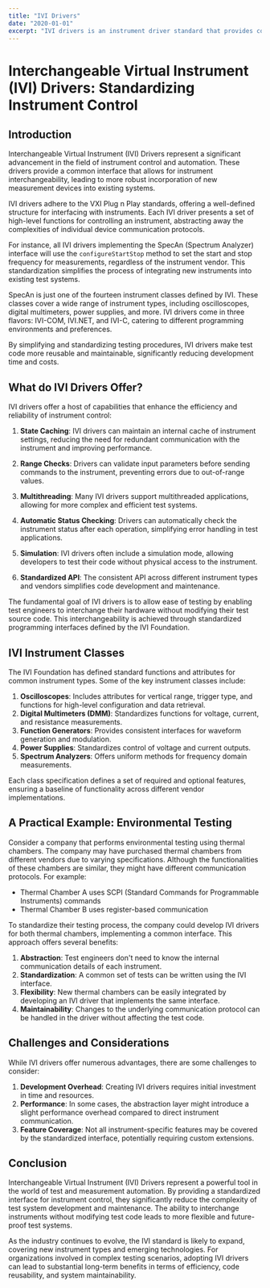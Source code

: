 ```yaml
---
title: "IVI Drivers"
date: "2020-01-01"
excerpt: "IVI drivers is an instrument driver standard that provides common .."
---
```


# Interchangeable Virtual Instrument (IVI) Drivers: Standardizing Instrument Control

## Introduction

Interchangeable Virtual Instrument (IVI) Drivers represent a significant advancement in the field of instrument control and automation. These drivers provide a common interface that allows for instrument interchangeability, leading to more robust incorporation of new measurement devices into existing systems.

IVI drivers adhere to the VXI Plug n Play standards, offering a well-defined structure for interfacing with instruments. Each IVI driver presents a set of high-level functions for controlling an instrument, abstracting away the complexities of individual device communication protocols.

For instance, all IVI drivers implementing the SpecAn (Spectrum Analyzer) interface will use the `configureStartStop` method to set the start and stop frequency for measurements, regardless of the instrument vendor. This standardization simplifies the process of integrating new instruments into existing test systems.

SpecAn is just one of the fourteen instrument classes defined by IVI. These classes cover a wide range of instrument types, including oscilloscopes, digital multimeters, power supplies, and more. IVI drivers come in three flavors: IVI-COM, IVI.NET, and IVI-C, catering to different programming environments and preferences.

By simplifying and standardizing testing procedures, IVI drivers make test code more reusable and maintainable, significantly reducing development time and costs.

## What do IVI Drivers Offer?

IVI drivers offer a host of capabilities that enhance the efficiency and reliability of instrument control:

1. **State Caching**: IVI drivers can maintain an internal cache of instrument settings, reducing the need for redundant communication with the instrument and improving performance.

2. **Range Checks**: Drivers can validate input parameters before sending commands to the instrument, preventing errors due to out-of-range values.

3. **Multithreading**: Many IVI drivers support multithreaded applications, allowing for more complex and efficient test systems.

4. **Automatic Status Checking**: Drivers can automatically check the instrument status after each operation, simplifying error handling in test applications.

5. **Simulation**: IVI drivers often include a simulation mode, allowing developers to test their code without physical access to the instrument.

6. **Standardized API**: The consistent API across different instrument types and vendors simplifies code development and maintenance.

The fundamental goal of IVI drivers is to allow ease of testing by enabling test engineers to interchange their hardware without modifying their test source code. This interchangeability is achieved through standardized programming interfaces defined by the IVI Foundation.

## IVI Instrument Classes

The IVI Foundation has defined standard functions and attributes for common instrument types. Some of the key instrument classes include:

1. **Oscilloscopes**: Includes attributes for vertical range, trigger type, and functions for high-level configuration and data retrieval.
2. **Digital Multimeters (DMM)**: Standardizes functions for voltage, current, and resistance measurements.
3. **Function Generators**: Provides consistent interfaces for waveform generation and modulation.
4. **Power Supplies**: Standardizes control of voltage and current outputs.
5. **Spectrum Analyzers**: Offers uniform methods for frequency domain measurements.

Each class specification defines a set of required and optional features, ensuring a baseline of functionality across different vendor implementations.

## A Practical Example: Environmental Testing

Consider a company that performs environmental testing using thermal chambers. The company may have purchased thermal chambers from different vendors due to varying specifications. Although the functionalities of these chambers are similar, they might have different communication protocols. For example:

- Thermal Chamber A uses SCPI (Standard Commands for Programmable Instruments) commands
- Thermal Chamber B uses register-based communication

To standardize their testing process, the company could develop IVI drivers for both thermal chambers, implementing a common interface. This approach offers several benefits:

1. **Abstraction**: Test engineers don't need to know the internal communication details of each instrument.
2. **Standardization**: A common set of tests can be written using the IVI interface.
3. **Flexibility**: New thermal chambers can be easily integrated by developing an IVI driver that implements the same interface.
4. **Maintainability**: Changes to the underlying communication protocol can be handled in the driver without affecting the test code.

## Challenges and Considerations

While IVI drivers offer numerous advantages, there are some challenges to consider:

1. **Development Overhead**: Creating IVI drivers requires initial investment in time and resources.
2. **Performance**: In some cases, the abstraction layer might introduce a slight performance overhead compared to direct instrument communication.
3. **Feature Coverage**: Not all instrument-specific features may be covered by the standardized interface, potentially requiring custom extensions.

## Conclusion

Interchangeable Virtual Instrument (IVI) Drivers represent a powerful tool in the world of test and measurement automation. By providing a standardized interface for instrument control, they significantly reduce the complexity of test system development and maintenance. The ability to interchange instruments without modifying test code leads to more flexible and future-proof test systems.

As the industry continues to evolve, the IVI standard is likely to expand, covering new instrument types and emerging technologies. For organizations involved in complex testing scenarios, adopting IVI drivers can lead to substantial long-term benefits in terms of efficiency, code reusability, and system maintainability.
